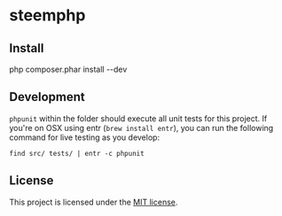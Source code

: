 # steemphp


## Install

php composer.phar install --dev

## Development

`phpunit` within the folder should execute all unit tests for this project. If you're on OSX using entr (`brew install entr`), you can run the following command for live testing as you develop:

```
find src/ tests/ | entr -c phpunit
```

## License

This project is licensed under the [MIT license](LICENSE).
